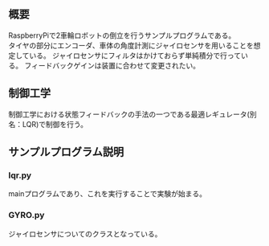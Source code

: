  ##  概要
  RaspberryPiで2車輪ロボットの倒立を行うサンプルプログラムである。  
  タイヤの部分にエンコーダ、車体の角度計測にジャイロセンサを用いることを想定している。
  ジャイロセンサにフィルタはかけておらず単純積分で行っている。
  フィードバックゲインは装置に合わせて変更されたい。
  ## 制御工学
  制御工学における状態フィードバックの手法の一つである最適レギュレータ(別名：LQR)で制御を行う。
  ## サンプルプログラム説明
  ### lqr.py
  mainプログラムであり、これを実行することで実験が始まる。  
  ### GYRO.py
  ジャイロセンサについてのクラスとなっている。
